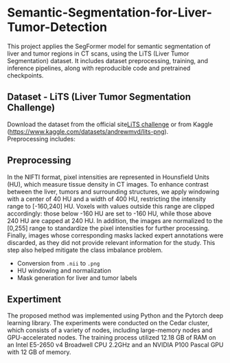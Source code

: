 # Semantic-Segmentation-for-Liver-Tumor-Detection
This project applies the SegFormer model for semantic segmentation of liver and tumor regions in CT scans, using the LiTS (Liver Tumor Segmentation) dataset. It includes dataset preprocessing, training, and inference pipelines, along with reproducible code and pretrained checkpoints.


## Dataset - LiTS (Liver Tumor Segmentation Challenge)

Download the dataset from the official site[LiTS challenge](http://medicaldecathlon.com/) or from Kaggle (https://www.kaggle.com/datasets/andrewmvd/lits-png).  
Preprocessing includes:

## Preprocessing
In the NIFTI format, pixel intensities are represented in Hounsfield Units (HU), which measure tissue density in CT images. To enhance contrast between the liver, tumors and surrounding structures, we apply windowing with a center of 40 HU and a width of 400 HU, restricting the intensity range to [-160,240] HU. Voxels with values outside this range are clipped accordingly: those below -160 HU are set to -160 HU, while those above 240 HU are capped at 240 HU. In addition, the images are normalized to the [0,255] range to standardize the pixel intensities for further processing. Finally, images whose corresponding masks lacked expert annotations were discarded, as they did not provide relevant information for the study. This step also helped mitigate the class imbalance problem.
- Conversion from `.nii` to `.png`
- HU windowing and normalization
- Mask generation for liver and tumor labels

## Expertiment
The proposed method was implemented using Python and the Pytorch deep learning library. The experiments were conducted on the Cedar cluster, which consists of a variety of nodes, including large-memory nodes and GPU-accelerated nodes. The training process utilized 12.18 GB of RAM on an Intel E5-2650 v4 Broadwell CPU 2.2GHz and an NVIDIA P100 Pascal GPU with 12 GB of memory.
